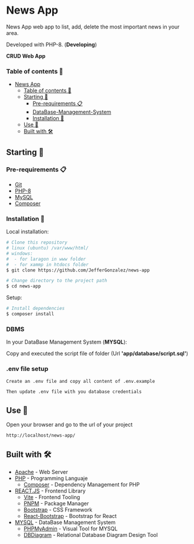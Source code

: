 # News App

News App web app to list, add, delete
the most important news in your area.

Developed with PHP-8. (**Developing**)

**CRUD Web App**

### Table of contents 📃

- [News App](#news-app)
    - [Table of contents 📃](#table-of-contents-)
    - [Starting 🚀](#starting-)
        - [Pre-requirements 📋](#pre-requirements-)
        - [DataBase-Management-System](#DBMS)
        - [Installation 🔧](#installation-)
    - [Use 📌](#use-)
    - [Built with 🛠️](#built-with-️)

## Starting 🚀

### Pre-requirements 📋

* [Git](https://git-scm.com/)
* [PHP-8](https://www.php.net/downloads.php)
* [MySQL](https://www.mysql.com/downloads/)
* [Composer](https://getcomposer.org/)

### Installation 🔧

Local installation:

```bash
# Clone this repository
# linux (ubuntu) /var/www/html/
# windows: 
#  - for laragon in www folder
#  - for xammp in htdocs folder
$ git clone https://github.com/JefferGonzalez/news-app

# Change directory to the project path
$ cd news-app
```

Setup:

```bash
# Install dependencies
$ composer install
```

### DBMS

In your DataBase Management System (**MYSQL**):

Copy and executed the script file of folder (Url **'app/database/script.sql'**)

### .env file setup

```bash
Create an .env file and copy all content of .env.example

Then update .env file with you database credentials
```

## Use 📌

Open your browser and go to the url of your project

```bash
http://localhost/news-app/
```

## Built with 🛠️

* [Apache](https://www.apache.org/) - Web Server
* [PHP](https://www.php.net/) - Programming Languaje
    * [Composer](https://getcomposer.org/) - Dependency Management for PHP
* [REACT.JS](https://beta.reactjs.org/) - Frontend Library
    * [Vite](https://vitejs.dev/) - Frontend Tooling
    * [PNPM](https://pnpm.io/) - Package Manager
    * [Bootstrap](https://getbootstrap.com/) - CSS Framework
    * [React-Bootstrap](https://react-bootstrap.github.io/) - Bootstrap for React
* [MYSQL](https://www.mysql.com) - DataBase Management System
  * [PHPMyAdmin](https://www.phpmyadmin.net/) - Visual Tool for MYSQL
  * [DBDiagram](https://dbdiagram.io/) - Relational Database Diagram Design Tool